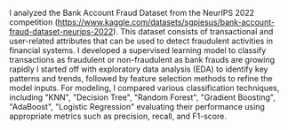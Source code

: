 I analyzed the Bank Account Fraud Dataset from the NeurIPS 2022 competition (https://www.kaggle.com/datasets/sgpjesus/bank-account-fraud-dataset-neurips-2022). This dataset consists of transactional and user-related attributes that can be used to detect fraudulent activities in financial systems.
I developed a supervised learning model to classify transactions as fraudulent or non-fraudulent as bank frauds are growing rapidly
I started off with exploratory data analysis (EDA) to identify key patterns and trends, followed by feature selection methods to refine the  model inputs. For modeling, I compared various classification techniques, including "KNN", "Decision Tree", "Random Forest", "Gradient Boosting", "AdaBoost", "Logistic Regression" evaluating their performance using appropriate metrics such as precision, recall, and F1-score.
